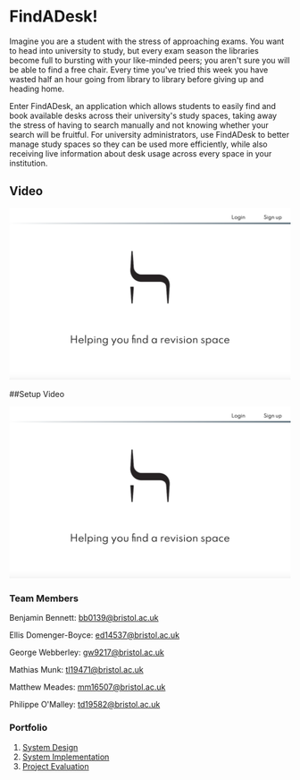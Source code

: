 # FindADesk!

Imagine you are a student with the stress of approaching exams. You want to head into university to study, but every exam season the libraries become full to bursting with your like-minded peers; you aren&#39;t sure you will be able to find a free chair. Every time you&#39;ve tried this week you have wasted half an hour going from library to library before giving up and heading home.

Enter FindADesk, an application which allows students to easily find and book available desks across their university&#39;s study spaces, taking away the stress of having to search manually and not knowing whether your search will be fruitful. For university administrators, use FindADesk to better manage study spaces so they can be used more efficiently, while also receiving live information about desk usage across every space in your institution.

## Video

[![Video Link](Portfolio/images/video.png)](https://youtu.be/x1G3JW9Kj6Q)

##Setup Video


[![Video Link](Portfolio/images/video.png)](https://youtu.be/I7szlhs6WyE)

### Team Members

Benjamin Bennett: <bb0139@bristol.ac.uk>

Ellis Domenger-Boyce: <ed14537@bristol.ac.uk>

George Webberley: <gw9217@bristol.ac.uk>

Mathias Munk: <tl19471@bristol.ac.uk>

Matthew Meades: <mm16507@bristol.ac.uk>

Philippe O&#39;Malley: <td19582@bristol.ac.uk>

### Portfolio

1. [System Design](/Portfolio/SystemDesign.md)
2. [System Implementation](/Portfolio/SystemImplementation.md)
3. [Project Evaluation](/Portfolio/ProjectEvaluation.md)
